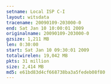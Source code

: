 ```yaml
---
setname: Local ISP C-I
layout: witsdata
tracename: 20090109-203000-0
end: Sat Jan 10 10:00:01 2009
originalname: 20090109-203000-0
gzsize: 1,211 MB
len: 0:30:00
start: Sat Jan 10 09:30:01 2009
totalwirelen: 19,042 MB
pkts: 31 million
size: 2,414 MB
md5: e61bd83d4cf668738ba3a5fedeb08f80
---
```

